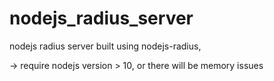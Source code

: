 # nodejs_radius_server
nodejs radius server built using nodejs-radius, 

-> require nodejs version > 10, or there will be memory issues
